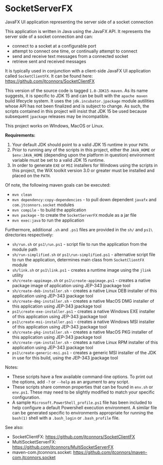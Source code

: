 # SocketServerFX
JavaFX UI application representing the server side of a socket connection

This application is written in Java using the JavaFX API.  It represents the server side of a socket connection and can:

   - connect to a socket at a configurable port
   - attempt to connect one time, or continually attempt to connect
   - send and receive text messages from a connected socket
   - retrieve sent and received messages

It is typically used in conjunction with a client-side JavaFX UI application called ```SocketClientFX```.
It can be found here: https://github.com/jtconnors/SocketClientFX

This version of the source code is tagged ```1.0-JDK15-maven```.  As its name suggests, it is specific to JDK 15 and can be built with the ```apache maven``` build lifecycle system. It uses the ```jdk.incubator.jpackage``` module autilities whose API has not been finalized and is subject to change.  As such, the scripts contained in this project will insist that JDK 15 be used because subsequent ```jpackage``` releases may be incompatible.

This project works on WIndows, MacOS or Linux.

**Requirements:**
1. Your default JDK should point to a valid JDK 15 runtime in your ```PATH```.
2. Prior to running any of the scripts in this project, either the ```JAVA_HOME``` or ```$env:JAVA_HOME``` (depending upon the platform in question) environment variable must be set to a valid JDK 15 runtime.
3.  In order to generate ```EXE``` or ```MSI``` installers for Windows using the scripts in this project, the WiX toolkit version 3.0 or greater must be installed and placed on the ```PATH```.

Of note, the following maven goals can be executed:

   - ```mvn clean```
   - ```mvn dependency:copy-dependencies``` - to pull down dependent ```javafx``` and ```com.jtconnors.socket``` modules
   - ```mvn compile``` - to build the application
   - ```mvn package``` - to create the ```SocketServerFX``` module as a jar file
   - ```mvn exec:java``` to run the application
   
Furthermore, additional ```.sh``` and ```.ps1``` files are provided in the ```sh/``` and ```ps1\``` directories respectively:
   - ```sh/run.sh``` or ```ps1\run.ps1``` - script file to run the application from the module path
   - ```sh/run-simplified.sh``` or ```ps1\run-simplified.ps1``` - alternative script file to run the application, determines main class from ```SocketClientFX``` module
   - ```sh/link.sh``` or ```ps1\link.ps1``` - creates a runtime image using the ```jlink``` utility
   - ```sh/create-appimage.sh``` or ```ps1\create-appimage.ps1``` - creates a native package image of application using JEP-343 jpackage tool
   - ```sh/create-deb-installer.sh``` - creates a native Linux DEB installer of this application using JEP-343 jpackage tool
   - ```sh/create-dmg-installer.sh``` - creates a native MacOS DMG installer of this application using JEP-343 jpackage tool
   - ```ps1\create-exe-installer.ps1``` - creates a native Windows EXE installer of this application using JEP-343 jpackage tool
   - ```ps1\create-msi-installer.ps1``` - creates a native Windows MSI installer of this application using JEP-343 jpackage tool
   - ```sh/create-pkg-installer.sh``` - creates a native MacOS PKG installer of this application using JEP-343 jpackage tool
   - ```sh/create-rpm-installer.sh``` - creates a native Linux RPM installer of this application using JEP-343 jpackage tool
   - ```ps1\create-generic-msi.ps1``` - creates a generic MSI installer of the JDK in use for this build, using the JEP-343 jpackage tool

Notes:
   - These scripts have a few available command-line options.  To print out
the options, add ```-?``` or ```--help``` as an argument to any script.
   - These scripts share common properties that can be found in ```env.sh``` or ```env.ps1```.  These may need to be slightly modified to match  your specific configuration.
   - A sample ```Microsoft.PowerShell_profile.ps1``` file has been included to help configure a default Powershell execution environment.  A similar file can be generated specific to environments appropriate for running the ```bash(1)``` shell with a ```.bash_login``` or ```.bash_profile``` file.

See also:

- SocketClientFX: https://github.com/jtconnors/SocketClientFX
- MultiSocketServerFX: https://github.com/jtconnors/MultiSocketServerFX
- maven-com.jtconnors.socket: https://github.com/jtconnors/maven-com.jtconnors.socket
